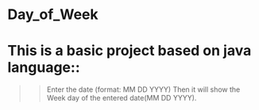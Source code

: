 # Day_of_Week

# This is a basic project based on java language::
>>Enter the date (format: MM DD YYYY)
>>Then it will show the Week day of the entered date(MM DD YYYY).
